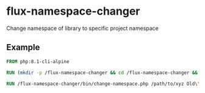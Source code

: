 # flux-namespace-changer

Change namespace of library to specific project namespace

## Example

```dockerfile
FROM php:8.1-cli-alpine

RUN (mkdir -p /flux-namespace-changer && cd /flux-namespace-changer && wget -O - https://github.com/fluxfw/flux-namespace-changer/releases/download/%tag%/flux-namespace-changer-%tag%-build.tar.gz | tar -xz --strip-components=1)

RUN /flux-namespace-changer/bin/change-namespace.php /path/to/xyz Old\\Namespace New\\Namespace
```
